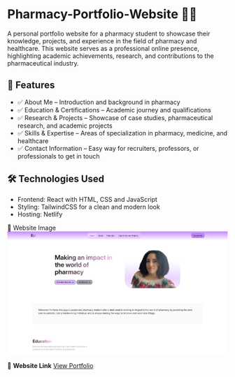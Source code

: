 # Pharmacy-Portfolio-Website 🏥💊

A personal portfolio website for a pharmacy student to showcase their knowledge, projects, and experience in the field of pharmacy and healthcare. This website serves as a professional online presence, highlighting academic achievements, research, and contributions to the pharmaceutical industry.

## 🚀 Features
- ✅ About Me – Introduction and background in pharmacy
- ✅ Education & Certifications – Academic journey and qualifications
- ✅ Research & Projects – Showcase of case studies, pharmaceutical research, and academic projects
- ✅ Skills & Expertise – Areas of specialization in pharmacy, medicine, and healthcare
- ✅ Contact Information – Easy way for recruiters, professors, or professionals to get in touch

## 🛠️ Technologies Used
- Frontend: React with HTML, CSS and JavaScript 
- Styling: TailwindCSS for a clean and modern look
- Hosting: Netlify 

📸 Website Image
![Portfolio Screenshot](images/websiteIMG.png)

🔗 **Website Link**
[View Portfolio](https://rarzuagaportfolio.netlify.app/)


